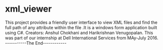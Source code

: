 # xml_viewer
This project provides a friendly user interface to view XML files and find the full path of any attribute within the file .It is a windows form application built using C#.
Creators: Anshul Chokhani and Harikrishnan Venugopalan.
This was part of our internship at Dell International Services from MAy-July 2016.
  -----------The End------------
